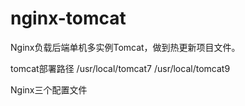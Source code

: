 # nginx-tomcat
Nginx负载后端单机多实例Tomcat，做到热更新项目文件。

tomcat部署路径
/usr/local/tomcat7
/usr/local/tomcat9

Nginx三个配置文件
